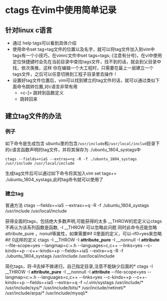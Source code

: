 # ctags 在vim中使用简单记录

## 针对linux c语言
- 通过 help tags可以看到具体介绍
- 使用命令set tag=tag文件的位置以及名字，就可以将tag文件加入到vim中
  tags有一个小技巧，在vimrc文件中set tags=tags; (注意有分号)，在vi中使用定位快捷键时会先在当前目录中查找tags文件，找不到的话，就会到父目录中找，依次类推，这样 你在编辑一个大工程时，只需要在最上一层建立一个tags文件，之后可以任意切换到工程子目录里去操作！
- 设置好tag文件位置后，vim可以找到建立的tag文件的话，就可以通过类似下面命令跳转位置,对c语言非常有用
  - <c-]> 跳转到函数定义
  - <c-t> 跳转回来

## 建立tag文件的办法
### 例子
如下命令是生成包含 ubuntu里的包含`/usr/include`和`/usr/local/includ`目录下的c语言函数声明的tag文件，并将其保存为 ./ubuntu_1804_systags中
```
ctags --fields=+iaS --extras=+q -R -f ./ubuntu_1804_systags /usr/include /usr/local/include
```
生成tag文件后可以通过如下命令将其加入vim
set tags+= ./ubuntu_1804_systags,此时tag命令就可以使用了

### 建立tag 
普通方法
    ctags --fields=+iaS --extras=+q -R -f ./ubuntu_1804_systags /usr/include /usr/local/include

获得全面的tags，包括绝大多数声明,可能获得的太多
    __THROW的宏定义让ctags不再认为该系列函数是函数, -I __THROW 可以忽略此问题
    同时此命令还能忽略 attribute_pure ，nonull等属性，如果需要#if 0里面的定义，可以–if0=yes来忽略 #if 0这样的定义
    ctags -I __THROW -I __attribute_pure__ -I __nonnull -I __attribute__ --file-scope=yes --langmap=c:+.h --languages=c,c++ --links=yes --c-kinds=+p --c++-kinds=+p --fields=+iaS --extra=+q -R -f ./ubuntu_1804_systags /usr/include /usr/local/include

简化tags，将-R去掉不做递归，自己指定目录,注意不能缺少后面的* 
    ctags -I __THROW -I __attribute_pure__ -I __nonnull -I __attribute__ --file-scope=yes --langmap=c:+.h --languages=c,c++ --links=yes --c-kinds=+p --c++-kinds=+p --fields=+iaS --extra=+q  -f ~/.vim/systags /usr/include/* /usr/include/sys/* /usr/include/bits/*  /usr/include/netinet/* /usr/include/arpa/* /usr/include/mysql/*




